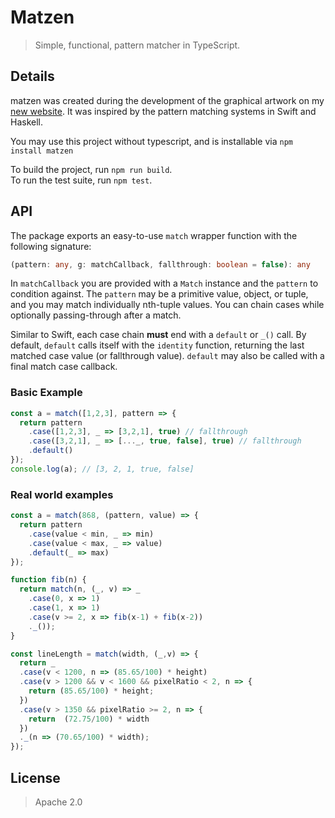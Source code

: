 # Matzen
> Simple, functional, pattern matcher in TypeScript.


## Details

matzen was created during the development of the graphical artwork on my [new website](https://jahan.engineer). It was inspired by the pattern matching systems in Swift and Haskell. 

You may use this project without typescript, and is installable via `npm install matzen`

To build the project, run `npm run build`.  
To run the test suite, run `npm test`.


## API

The package exports an easy-to-use `match` wrapper function with the following signature:

```typescript
(pattern: any, g: matchCallback, fallthrough: boolean = false): any 
```

In `matchCallback` you are provided with a `Match` instance and the `pattern` to condition against. The `pattern` may be a primitive value, object, or tuple, and you may match individually nth-tuple values. You can chain cases while optionally passing-through after a match.

Similar to Swift, each case chain **must** end with a `default` or `_()` call. By default, `default` calls itself with the `identity` function, returning the last matched case value (or fallthrough value). `default` may also be called with a final match case callback.
 
### Basic Example

```javascript
const a = match([1,2,3], pattern => {
  return pattern
    .case([1,2,3], _ => [3,2,1], true) // fallthrough
    .case([3,2,1], _ => [..._, true, false], true) // fallthrough
    .default()
});
console.log(a); // [3, 2, 1, true, false]
```

### Real world examples 

```javascript
const a = match(868, (pattern, value) => {
  return pattern
    .case(value < min, _ => min)
    .case(value < max, _ => value)
    .default(_ => max)
});
```

```javascript
function fib(n) {
  return match(n, (_, v) => _
    .case(0, x => 1)
    .case(1, x => 1)
    .case(v >= 2, x => fib(x-1) + fib(x-2))
    ._());
}
```

```javascript
const lineLength = match(width, (_,v) => {
  return _
  .case(v < 1200, n => (85.65/100) * height)
  .case(v > 1200 && v < 1600 && pixelRatio < 2, n => {
    return (85.65/100) * height;
  })
  .case(v > 1350 && pixelRatio >= 2, n => {
    return  (72.75/100) * width
  })
  ._(n => (70.65/100) * width);
});
```

## License

> Apache 2.0